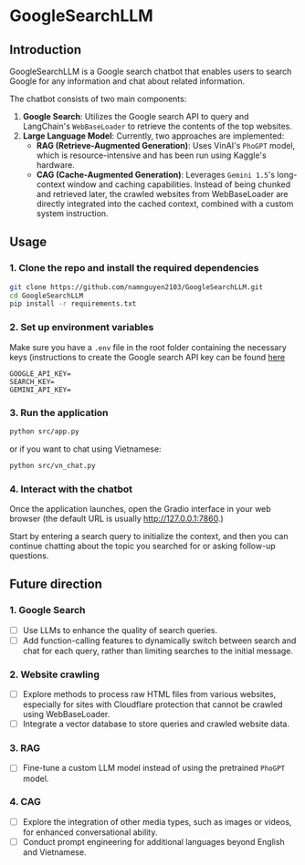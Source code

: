 # GoogleSearchLLM

## Introduction

GoogleSearchLLM is a Google search chatbot that enables users to search Google for any information and chat about related information. 

The chatbot consists of two main components:
1. **Google Search**: Utilizes the Google search API to query and LangChain's `WebBaseLoader` to retrieve the contents of the top websites.
2. **Large Language Model**: Currently, two approaches are implemented:  
   - **RAG (Retrieve-Augmented Generation)**:  Uses VinAI's `PhoGPT` model, which is resource-intensive and has been run using Kaggle's hardware.  
   - **CAG (Cache-Augmented Generation)**: Leverages `Gemini 1.5`'s long-context window and caching capabilities. Instead of being chunked and retrieved later, the crawled websites from WebBaseLoader are directly integrated into the cached context, combined with a custom system instruction.

## Usage
### 1. Clone the repo and install the required dependencies
```bash
git clone https://github.com/namnguyen2103/GoogleSearchLLM.git
cd GoogleSearchLLM
pip install -r requirements.txt
```

### 2. Set up environment variables
Make sure you have a `.env` file in the root folder containing the necessary keys (instructions to create the Google search API key can be found [here](https://www.youtube.com/watch?v=4YhxXRPKI0c)
```
GOOGLE_API_KEY=
SEARCH_KEY=
GEMINI_API_KEY=
```

### 3. Run the application
``` bash
python src/app.py
```
or if you want to chat using Vietnamese:
``` bash
python src/vn_chat.py
```

### 4. Interact with the chatbot
Once the application launches, open the Gradio interface in your web browser (the default URL is usually http://127.0.0.1:7860.) 

Start by entering a search query to initialize the context, and then you can continue chatting about the topic you searched for or asking follow-up questions.

## Future direction
### 1. Google Search
- [ ] Use LLMs to enhance the quality of search queries.
- [ ] Add function-calling features to dynamically switch between search and chat for each query, rather than limiting searches to the initial message.

### 2. Website crawling
- [ ] Explore methods to process raw HTML files from various websites, especially for sites with Cloudflare protection that cannot be crawled using WebBaseLoader.
- [ ] Integrate a vector database to store queries and crawled website data.

### 3. RAG 
- [ ] Fine-tune a custom LLM model instead of using the pretrained `PhoGPT` model.

### 4. CAG 
- [ ] Explore the integration of other media types, such as images or videos, for enhanced conversational ability.
- [ ] Conduct prompt engineering for additional languages beyond English and Vietnamese.
